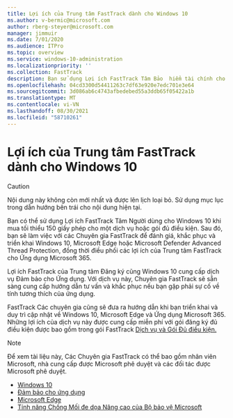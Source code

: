 ```yaml
---
title: Lợi ích của Trung tâm FastTrack dành cho Windows 10
ms.author: v-bermic@microsoft.com
author: rberg-steyer@microsoft.com
manager: jimmuir
ms.date: 7/01/2020
ms.audience: ITPro
ms.topic: overview
ms.service: windows-10-administration
ms.localizationpriority: ''
ms.collection: FastTrack
description: Bạn sử dụng Lợi ích FastTrack Tâm Bảo  hiểm tài chính cho Windows 10 khi mua tối thiểu 150 giấy phép cho một gói hoặc dịch vụ đủ điều kiện.
ms.openlocfilehash: 04cd3300d54411263c7df63e920e7edc701e3e64
ms.sourcegitcommit: 3d086ab6c4743afbedebed55a3ddb65f05422a1b
ms.translationtype: MT
ms.contentlocale: vi-VN
ms.lasthandoff: 08/30/2021
ms.locfileid: "58710261"
---
```

# <a name="fasttrack-center-benefit-for-windows-10"></a>Lợi ích của Trung tâm FastTrack dành cho Windows 10

> [!CAUTION]
> Nội dung này không còn mới nhất và được lên lịch loại bỏ. Sử dụng mục lục trong dẫn hướng bên trái cho nội dung hiện tại.

Bạn có thể sử dụng Lợi ích FastTrack Tâm Người dùng cho Windows 10 khi mua tối thiểu 150 giấy phép cho một dịch vụ hoặc gói đủ điều kiện. Sau đó, bạn sẽ làm việc với các Chuyên gia FastTrack để đánh giá, khắc phục và triển khai Windows 10, Microsoft Edge hoặc Microsoft Defender Advanced Thread Protection, đồng thời điều phối các lợi ích của Trung tâm FastTrack cho Ứng dụng Microsoft 365. 

Lợi ích FastTrack của Trung tâm Đăng ký cũng Windows 10 cung cấp dịch vụ Đảm bảo cho Ứng dụng. Với dịch vụ này, Chuyên gia FastTrack sẽ sẵn sàng cung cấp hướng dẫn tư vấn và khắc phục nếu bạn gặp phải sự cố về tính tương thích của ứng dụng. 

FastTrack Các chuyên gia cũng sẽ đưa ra hướng dẫn khi bạn triển khai và duy trì cập nhật về Windows 10, Microsoft Edge và Ứng dụng Microsoft 365. Những lợi ích của dịch vụ này được cung cấp miễn phí với gói đăng ký đủ điều kiện được bao gồm trong gói FastTrack [Dịch vụ và Gói Đủ điều kiện.](M365-eligible-services-and-plans.md)
  
> [!NOTE]
> Để xem tài liệu này, Các Chuyên gia FastTrack có thể bao gồm nhân viên Microsoft, nhà cung cấp được Microsoft phê duyệt và các đối tác được Microsoft phê duyệt. 
    
- [Windows 10](Win-10-windows-10.md)
- [Đảm bảo cho ứng dụng](Win-10-app-assure.md)
- [Microsoft Edge](Win-10-microsoft-edge.md)
- [Tính năng Chống Mối đe dọa Nâng cao của Bộ bảo vệ Microsoft](Win-10-microsoft-defender-atp.md)

